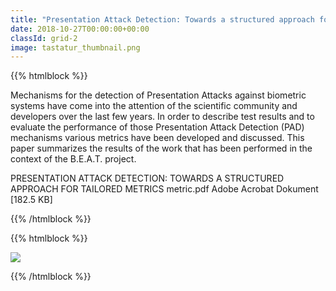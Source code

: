 ```yaml
---
title: "Presentation Attack Detection: Towards a structured approach for tailored metrics"
date: 2018-10-27T00:00:00+00:00
classId: grid-2
image: tastatur_thumbnail.png
---
```


{{% htmlblock %}}

Mechanisms for the detection of Presentation Attacks against biometric systems have come into the attention of the scientific community and developers over the last few years. In order to describe test results and to evaluate the performance of those Presentation Attack Detection (PAD) mechanisms various metrics have been developed and discussed. This paper summarizes the results of the work that has been performed in the context of the B.E.A.T. project.

<!-- DOWNLOAD -->
PRESENTATION ATTACK DETECTION: TOWARDS A STRUCTURED APPROACH FOR TAILORED METRICS
metric.pdf
Adobe Acrobat Dokument [182.5 KB]

{{% /htmlblock %}}

{{% htmlblock %}}

![](/images/tastatur.jpg)

{{% /htmlblock %}}
